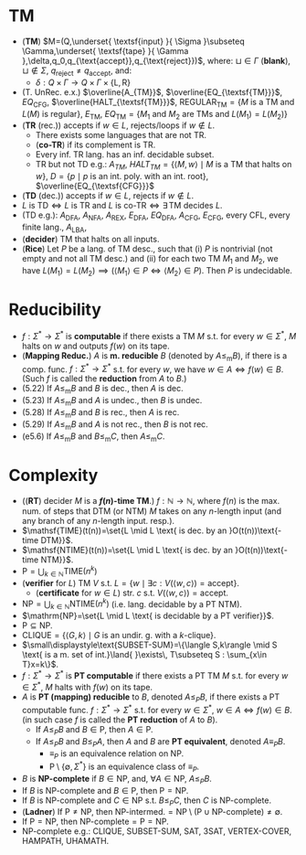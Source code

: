 # TM

- (**TM**) $M=(Q,\underset{ \textsf{input} }{ \Sigma }\subseteq \Gamma,\underset{ \textsf{tape} }{ \Gamma },\delta,q_0,q_{\text{accept}},q_{\text{reject}})$, where: $\sqcup\in \Gamma$ (**blank**), $\sqcup\notin \Sigma$, $q_{\text{reject}}\neq q_{\text{accept}}$, and:
	- $\delta:Q\times \Gamma\longrightarrow Q\times \Gamma\times \{\text{L},\text{R}\}$
- (T. UnRec. e.x.) $\overline{A_{TM}}$, $\overline{EQ_{\textsf{TM}}}$, $EQ_{\textsf{CFG}}$, $\overline{HALT_{\textsf{TM}}}$, $\text{REGULAR}_{\textsf{TM}}=\{ M \text{ is a TM and }L(M) \text{ is regular}\}$, $E_{\textsf{TM}}$, $EQ_{\textsf{TM}}=\{ M_1\text{ and }M_2 \text{ are TMs and }L(M_1)=L(M_2)\}$
- (**TR** (rec.)) accepts if $w\in L$, rejects/loops if $w\notin L$. 
	- There exists some languages that are not TR.
	- (**co-TR**) if its complement is TR. 
	- Every inf. TR lang. has an inf. decidable subset.
	- TR but not TD e.g.: $A_{TM}$, $HALT_{TM}=\{ \langle M,w\rangle\mid M \text{ is a TM that halts on } w\}$, $D=\{ p \mid p \text{ is an int. poly. with an int. root} \}$, $\overline{EQ_{\textsf{CFG}}}$
- (**TD** (dec.)) accepts if $w\in L$, rejects if $w\notin L$.
- $L\text{ is TD}\iff L\text{ is TR and }L\text{ is co-TR}\iff \exists\,\text{TM decides }L$. 
- (TD e.g.): $A_{\textsf{DFA}}$, $A_{\textsf{NFA}}$, $A_{\textsf{REX}}$, $E_{\textsf{DFA}}$, $EQ_{\textsf{DFA}}$, $A_{\textsf{CFG}}$, $E_{\textsf{CFG}}$, every CFL, every finite lang., $A_{\textsf{LBA}}$, 
- (**decider**) TM that halts on all inputs. 
- (**Rice**) Let $P$ be a lang. of TM desc., such that (i) $P$ is nontrivial (not empty and not all TM desc.) and (ii) for each two TM $M_1$ and $M_2$, we have $L(M_1)=L(M_2)\implies(\langle M_1\rangle\in P\iff \langle M_2\rangle\in P)$. Then $P$ is undecidable. 


# Reducibility

- $f:\Sigma^*\to\Sigma^*$ is **computable** if there exists a TM $M$ s.t. for every $w\in \Sigma^*$, $M$ halts on $w$ and outputs $f(w)$ on its tape.
- (**Mapping Reduc.**) $A$ is **m. reducible** $B$ (denoted by $A\leq_{\text{m}}B$), if there is a comp. func. $f:\Sigma^*\to\Sigma^*$ s.t. for every $w$, we have $w\in A\iff f(w)\in B$. (Such $f$ is called the **reduction** from $A$ to $B$.)
- (5.22) If $A\leq_{\text{m}}B$ and $B$ is dec., then $A$ is dec.
- (5.23) If $A\leq_{\text{m}}B$ and $A$ is undec., then $B$ is undec.
- (5.28) If $A\leq_{\text{m}}B$ and $B$ is rec., then $A$ is rec.
- (5.29) If $A\leq_{\text{m}}B$ and $A$ is not rec., then $B$ is not rec.
- (e5.6) If $A\leq_{\text{m}}B$ and $B\leq_{\text{m}}C$, then $A\leq_{\text{m}}C$. 
# Complexity

- ((**RT**) decider $M$ is a **$f(n)$-time TM**.) $f:\mathbb{N} \to \mathbb{N}$, where $f(n)$ is the max. num. of steps that DTM (or NTM) $M$ takes on any $n$-length input (and any branch of any $n$-length input. resp.).
- $\mathsf{TIME}(t(n))=\set{L \mid L \text{ is dec. by an }O(t(n))\text{-time DTM}}$.
- $\mathsf{NTIME}(t(n))=\set{L \mid L \text{ is dec. by an }O(t(n))\text{-time NTM}}$.
- $\displaystyle\mathrm{P}=\bigcup_{k \in \mathbb{N}}\mathsf{TIME}(n^k)$
- (**verifier** for $L$) TM $V$ s.t. $L=\{w\mid \exists c : V(\langle w,c\rangle)=\textsf{accept} \}$.
	- (**certificate** for $w\in L$) str. $c$ s.t. $V(\langle w,c\rangle)=\textsf{accept}$.
- $\mathrm{NP}=\displaystyle\bigcup_{k \in \mathbb{N}}\mathsf{NTIME}(n^k)$ (i.e. lang. decidable by a PT NTM).
- $\mathrm{NP}=\set{L \mid L \text{ is decidable by a PT verifier}}$.
- $\mathrm{P}\subseteq\mathrm{NP}$.
- $\text{CLIQUE}=\{\langle G,k\rangle \mid G \text{ is an undir. g. with a }k\text{-clique}\}$.
- $\small\displaystyle\text{SUBSET-SUM}=\{\langle S,k\rangle \mid S \text{ is a m. set of int.}\land{ }\exists\,  T\subseteq S : \sum_{x\in T}x=k\}$.
- $f:\Sigma^*\to\Sigma^*$ is **PT computable** if there exists a PT TM $M$ s.t. for every $w\in\Sigma^*$, $M$ halts with $f(w)$ on its tape.
- $A$ is **PT (mapping) reducible** to $B$, denoted $A\leq_P B$, if there exists a PT computable func. $f:\Sigma^*\to\Sigma^*$ s.t. for every $w\in\Sigma^*$, $w\in A \iff f(w)\in B$. (in such case $f$ is called the **PT reduction** of $A$ to $B$).
	- If $A\leq_P B$ and $B\in\mathrm{P}$, then $A\in\mathrm{P}$.
	- If $A\leq_P B$ and $B\leq_P A$, then $A$ and $B$ are **PT equivalent**, denoted $A\equiv_P B$. 
		- $\equiv_P$ is an equivalence relation on $\mathrm{NP}$. 
		- $\mathrm{P}\setminus \{ \emptyset, \Sigma^* \}$ is an equivalence class of $\equiv_P$. 
- $B$ is **$\mathrm{NP}$-complete** if $B\in\mathrm{NP}$, and, $\forall A\in\mathrm{NP}$, $A\leq_P B$.
- If $B$ is $\mathrm{NP}$-complete and $B\in\mathrm{P}$, then $\mathrm{P}=\mathrm{NP}$.
- If $B$ is $\mathrm{NP}$-complete and $C \in \mathrm{NP}$ s.t. $B\leq_P C$, then $C$ is $\mathrm{NP}$-complete.
- (**Ladner**) If $\mathrm{P}\neq\mathrm{NP}$, then $\mathrm{NP}\text{-intermed.}=\mathrm{NP}\setminus(\mathrm{P}\cup\mathrm{NP}\text{-complete})\neq \emptyset$.
- If $\mathrm{P}=\mathrm{NP}$, then $\mathrm{NP}\text{-complete}=\mathrm{P}=\mathrm{NP}$. 
- NP-complete e.g.: CLIQUE, SUBSET-SUM, SAT, 3SAT, VERTEX-COVER, HAMPATH, UHAMATH.  
